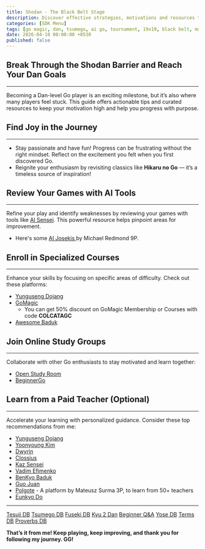 ```yaml
---
title: Shodan - The Black Belt Stage
description: Discover effective strategies, motivations and resources to elevate your Go skills and achieve the coveted Dan rank.
categories: [SDK Menu]
tags: [go magic, dan, tsumego, ai go, tournament, 19x19, black belt, mastery]
date: 2026-04-10 00:00:00 +0530
published: false
---
```


## Break Through the Shodan Barrier and Reach Your Dan Goals

---

Becoming a Dan-level Go player is an exciting milestone, but it’s also where many players feel stuck. This guide offers actionable tips and curated resources to keep your motivation high and help you progress with purpose.

## Find Joy in the Journey

---

- Stay passionate and have fun! Progress can be frustrating without the right mindset. Reflect on the excitement you felt when you first discovered Go.
- Reignite your enthusiasm by revisiting classics like <strong>Hikaru no Go</strong> — it’s a timeless source of inspiration!

## Review Your Games with AI Tools

---

Refine your play and identify weaknesses by reviewing your games with tools like <a href="https://ai-sensei.com/" target="_blank" rel="nofollow noopener noreferrer">AI Sensei</a>. This powerful resource helps pinpoint areas for improvement.
- Here's some <a href="https://www.youtube.com/playlist?list=PLW5_cMTm0wvZU5pQhmQFwXh-ojU1mQIg3" target="_blank" rel="nofollow noopener noreferrer">AI Josekis </a> by Michael Redmond 9P.

## Enroll in Specialized Courses

---

Enhance your skills by focusing on specific areas of difficulty. Check out these platforms:
- <a href="https://yunguseng.com/" target="_blank" rel="nofollow noopener noreferrer">Yunguseng Dojang</a>
- <a href="https://gomagic.org/course-categories/" target="_blank" rel="nofollow noopener noreferrer">GoMagic</a>
  - You can get 50% discount on GoMagic Membership or Courses with code **COLCATAGC**
- <a href="https://awesomebaduk.com/" target="_blank" rel="nofollow noopener noreferrer">Awesome Baduk</a>

## Join Online Study Groups

---

Collaborate with other Go enthusiasts to stay motivated and learn together:
- <a href="https://openstudyroom.org/" target="_blank" rel="nofollow noopener noreferrer">Open Study Room</a>
- <a href="https://discord.gg/cHSdZdPz9y" target="_blank" rel="nofollow noopener noreferrer">BeginnerGo</a>

## Learn from a Paid Teacher (Optional)

---

Accelerate your learning with personalized guidance. Consider these top recommendations from me:
- <a href="https://yunguseng.com/" target="_blank" rel="nofollow noopener noreferrer">Yunguseng Dojang</a>
- <a href="https://www.patreon.com/yoonyoung" target="_blank" rel="nofollow noopener noreferrer">Yoonyoung Kim</a>
- <a href="https://www.patreon.com/dwyrin" target="_blank" rel="nofollow noopener noreferrer">Dwyrin</a>
- <a href="https://shawnsgogroup.com/" target="_blank" rel="nofollow noopener noreferrer">Clossius</a>
- <a href="https://kazsensei.com/" target="_blank" rel="nofollow noopener noreferrer">Kaz Sensei</a>
- <a href="https://gomagic.org/go-lessons/" target="_blank" rel="nofollow noopener noreferrer">Vadim Efimenko</a>
- <a href="https://www.patreon.com/benkyobaduk" target="_blank" rel="nofollow noopener noreferrer">BenKyo Baduk</a>
- <a href="https://internetgoschool.com/" target="_blank" rel="nofollow noopener noreferrer">Guo Juan</a>
- <a href="https://polgote.com/" target="_blank" rel="nofollow noopener noreferrer">Polgote</a> - A platform by Mateusz Surma 3P, to learn from 50+ teachers 
- <a href="https://www.patreon.com/goinside" target="_blank" rel="nofollow noopener noreferrer">Eunkyo Do</a>

---

[Tesuji DB](https://en.1200igo.com/tesuji)
[Tsumego DB](https://en.1200igo.com/tsumego)
[Fuseki DB](https://en.1200igo.com/opening)
[Kyu 2 Dan](https://en.1200igo.com/kyulevel)
[Beginner Q&A](https://en.1200igo.com/beginnersquestion)
[Yose DB](https://en.1200igo.com/yose)
[Terms DB](https://en.1200igo.com/term)
[Proverbs DB](https://en.1200igo.com/proverb)


**That’s it from me! Keep playing, keep improving, and thank you for following my journey. GG!**
